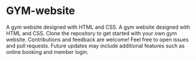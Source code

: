 # GYM-website
A gym website designed with HTML and CSS. A gym website designed with HTML and CSS. Clone the repository to get started with your own gym website. Contributions and feedback are welcome! Feel free to open issues and pull requests. Future updates may include additional features such as online booking and member login.

